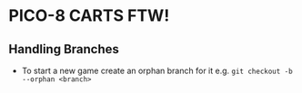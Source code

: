 # PICO-8 CARTS FTW!

## Handling Branches
- To start a new game create an orphan branch for it e.g. `git checkout -b --orphan <branch>`
